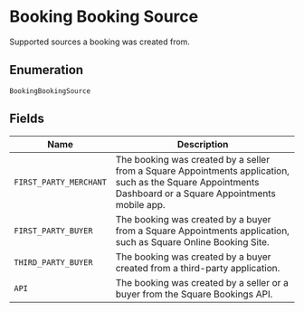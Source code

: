 <!-- Optimized: 2025-10-06 -->
<!-- RPM: 1.6.2.1.1.6.2.1_booking-booking-source_20251006 -->
<!-- Session: E2E RPM DNA Application -->
<!-- AOM: RND (Reggie & Dro) -->
<!-- COI: TECHNOLOGY -->
<!-- RPM: HIGH -->
<!-- ACTION: BUILD -->

# Booking Booking Source

Supported sources a booking was created from.

## Enumeration

`BookingBookingSource`

## Fields

| Name | Description |
|  --- | --- |
| `FIRST_PARTY_MERCHANT` | The booking was created by a seller from a Square Appointments application, such as the Square Appointments Dashboard or a Square Appointments mobile app. |
| `FIRST_PARTY_BUYER` | The booking was created by a buyer from a Square Appointments application, such as Square Online Booking Site. |
| `THIRD_PARTY_BUYER` | The booking was created by a buyer created from a third-party application. |
| `API` | The booking was created by a seller or a buyer from the Square Bookings API. |
